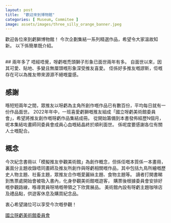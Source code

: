 ```yaml
---
layout: post
title:  "歡迎來到博物館"
categories: [ Museum, Commitee ]
image: assets/images/three_silly_orange_banner.jpeg
---
```

歡迎各位來到虧獅博物館！
今次企劃集結一系列精選作品，希望令大家溫故知新。
以下係簡單既介紹。


<br>
## 兩年多了
唔經唔覺，呀虧嘅禿頭獅子形象已面世兩年有多。
自面世以來，因其可愛、貼地、多變且無厘頭嘅形象深受推友喜愛。
佢係好多推友嘅謬斯，佢嘅存在可以為推友帶來源源不絕嘅靈感。

## 感謝
喺短短兩年之間，眾推友以呀虧為主角所創作嘅作品已有數百份，平均每日就有一份作品面世。
2022年年中，一班喜愛虧獅嘅推友組成「國立呀虧美術館委員會」，希望將推友創作嘅呀虧作品集結成冊。
從開始籌備到本書發佈經歷N個月，呢本集結咗畫師同委員會成員心血嘅結晶終於順利面世。
係呢度要感謝各位有關人士嘅配合。

## 概念
今次紀念書冊以「模擬推友參觀美術館」為創作概念，但係佢嘅本質係一本畫冊，
裏面分主題收錄唔同畫師及推友所創作與呀虧相關嘅作品，其中包括九鳥所繪嘅歷史人物主題、社畜主題，眾推友合作嘅愛麗絲主題、食物主題等。
讀者打開書睇到售票處開始會被吸入書內，化身參觀美術館嘅遊客，
購票後根據委員會安排好嘅參觀路線，喺導賞員呀鳩嘅帶領之下欣賞展品。
美術館內設有呀虧主題咖啡店及禮品點，供遊客休息及購買紀念品。

衷心希望諸位可以享受今次嘅參觀！

[國立呀虧美術館委員會][museum-twitter]

[museum-twitter]: https://twitter.com/MuseumOfKwai
